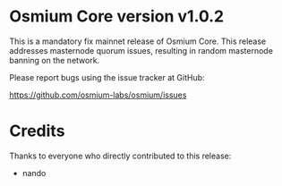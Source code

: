 # Osmium Core version v1.0.2

This is a mandatory fix mainnet release of Osmium Core. This release addresses masternode quorum issues, resulting in random masternode banning on the network.

Please report bugs using the issue tracker at GitHub:

  <https://github.com/osmium-labs/osmium/issues>


# Credits

Thanks to everyone who directly contributed to this release:

- nando
